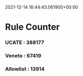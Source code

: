 2021-12-14 16:44:43.061900+00:00
# Rule Counter 
 ### UCATE : 388177

 ### Veneto : 67419

 ### Allowlist : 13914